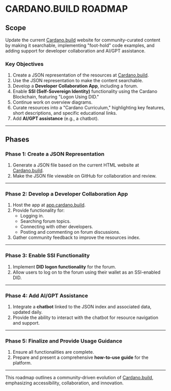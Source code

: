 # CARDANO.BUILD ROADMAP

## Scope
Update the current [Cardano.build](https://cardano.build) website for community-curated content by making it searchable, implementing "foot-hold" code examples, and adding support for developer collaboration and AI/GPT assistance.

### Key Objectives
1. Create a JSON representation of the resources at [Cardano.build](https://cardano.build).
2. Use the JSON representation to make the content searchable.
3. Develop a **Developer Collaboration App**, including a forum.
4. Enable **SSI (Self-Sovereign Identity)** functionality using the Cardano Blockchain, featuring "Logon Using DID."
5. Continue work on overview diagrams.
6. Curate resources into a "Cardano Curriculum," highlighting key features, short descriptions, and specific educational links.
7. Add **AI/GPT assistance** (e.g., a chatbot).

---

## Phases

### **Phase 1: Create a JSON Representation**
1. Generate a JSON file based on the current HTML website at [Cardano.build](https://cardano.build).
2. Make the JSON file viewable on GitHub for collaboration and review.

---

### **Phase 2: Develop a Developer Collaboration App**
1. Host the app at [app.cardano.build](https://app.cardano.build).
2. Provide functionality for:
   - Logging in.
   - Searching forum topics.
   - Connecting with other developers.
   - Posting and commenting on forum discussions.
3. Gather community feedback to improve the resources index.

---

### **Phase 3: Enable SSI Functionality**
1. Implement **DID logon functionality** for the forum.
2. Allow users to log on to the forum using their wallet as an SSI-enabled DID.

---

### **Phase 4: Add AI/GPT Assistance**
1. Integrate a **chatbot** linked to the JSON index and associated data, updated daily.
2. Provide the ability to interact with the chatbot for resource navigation and support.

---

### **Phase 5: Finalize and Provide Usage Guidance**
1. Ensure all functionalities are complete.
2. Prepare and present a comprehensive **how-to-use guide** for the platform.

---

This roadmap outlines a community-driven evolution of [Cardano.build](https://cardano.build), emphasizing accessibility, collaboration, and innovation.